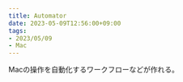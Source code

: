 ```yaml
---
title: Automator
date: 2023-05-09T12:56:00+09:00
tags:
- 2023/05/09
- Mac
---
```


Macの操作を自動化するワークフローなどが作れる。
